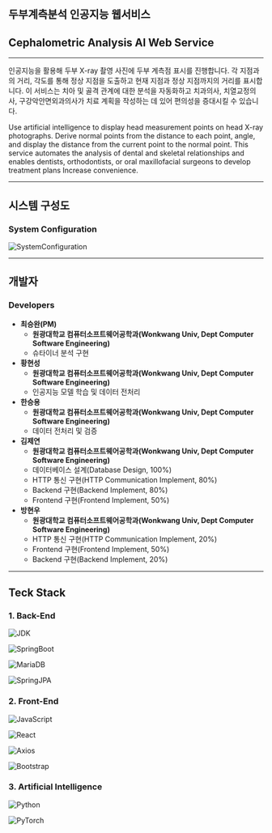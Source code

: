 ## 두부계측분석 인공지능 웹서비스
## Cephalometric Analysis AI Web Service

---

인공지능을 활용해 두부 X-ray 촬영 사진에 두부 계측점 표시를 진행합니다.
각 지점과의 거리, 각도를 통해 정상 지점을 도출하고 현재 지점과 정상 지점까지의 거리를 표시합니다.
이 서비스는 치아 및 골격 관계에 대한 분석을 자동화하고 치과의사, 치열교정의사, 구강악안면외과의사가 치료 계획을 작성하는 데 있어 
편의성을 증대시킬 수 있습니다.

Use artificial intelligence to display head measurement points on head X-ray photographs.
Derive normal points from the distance to each point, angle, and display the distance from the current point to the normal point.
This service automates the analysis of dental and skeletal relationships and enables dentists, orthodontists, or oral maxillofacial surgeons to develop treatment plans
Increase convenience.

---
## 시스템 구성도
### System Configuration

![SystemConfiguration](https://github.com/jy2694/CephalometricAI/blob/main/System.png?raw=true)

---
## 개발자
### Developers

* **최승완(PM)**
  * **원광대학교 컴퓨터소프트웨어공학과(Wonkwang Univ, Dept Computer Software Engineering)**
  * 슈타이너 분석 구현
* **황현성**
  * **원광대학교 컴퓨터소프트웨어공학과(Wonkwang Univ, Dept Computer Software Engineering)**
  * 인공지능 모델 학습 및 데이터 전처리
* **한승용**
  * **원광대학교 컴퓨터소프트웨어공학과(Wonkwang Univ, Dept Computer Software Engineering)**
  * 데이터 전처리 및 검증
* **김제연**
  * **원광대학교 컴퓨터소프트웨어공학과(Wonkwang Univ, Dept Computer Software Engineering)**
  * 데이터베이스 설계(Database Design, 100%)
  * HTTP 통신 구현(HTTP Communication Implement, 80%)
  * Backend 구현(Backend Implement, 80%)
  * Frontend 구현(Frontend Implement, 50%)
* **방현우**
  * **원광대학교 컴퓨터소프트웨어공학과(Wonkwang Univ, Dept Computer Software Engineering)**
  * HTTP 통신 구현(HTTP Communication Implement, 20%)
  * Frontend 구현(Frontend Implement, 50%)
  * Backend 구현(Backend Implement, 20%)

---

## Teck Stack

### 1. Back-End

![JDK](https://img.shields.io/badge/OpenJDK-17-437291?logo=openjdk)

![SpringBoot](https://img.shields.io/badge/Spring_Boot-3.1.4-6DB33F?logo=springboot)

![MariaDB](https://img.shields.io/badge/MariaDB-15.1-003545?logo=mariadb)

![SpringJPA](https://img.shields.io/badge/Hibernate-59666C?logo=hibernate)

### 2. Front-End

![JavaScript](https://img.shields.io/badge/JavaScript-ESNext-F7DF1E?logo=javascript)

![React](https://img.shields.io/badge/React-18.2.0-61DAFB?logo=react)

![Axios](https://img.shields.io/badge/Axios-1.5.1-5A29E4?logo=axios)

![Bootstrap](https://img.shields.io/badge/Bootstrap-5.3.2-7952B3?logo=bootstrap)


### 3. Artificial Intelligence

![Python](https://img.shields.io/badge/Python-3.8-3776AB?logo=python)

![PyTorch](https://img.shields.io/badge/PyTorch-2.1.0-EE4C2C?logo=pytorch)


